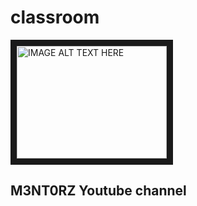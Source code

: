 # classroom

<a href="https://www.youtube.com/channel/UCsnIdeYsGrLT-EgKtFBHGpQ/featured
" target="_blank"><img src="http://img.youtube.com/vi/YOUTUBE_VIDEO_ID_HERE/0.jpg" 
alt="IMAGE ALT TEXT HERE" width="240" height="180" border="10" /></a>

## M3NT0RZ Youtube channel

